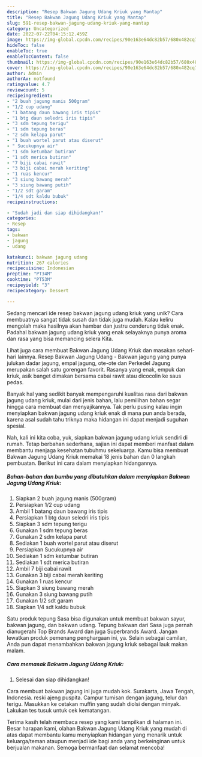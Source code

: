 ```yaml
---
description: "Resep Bakwan Jagung Udang Kriuk yang Mantap"
title: "Resep Bakwan Jagung Udang Kriuk yang Mantap"
slug: 591-resep-bakwan-jagung-udang-kriuk-yang-mantap
category: Uncategorized
date: 2022-07-22T04:15:12.459Z
image: https://img-global.cpcdn.com/recipes/90e163e64dc82b57/680x482cq70/bakwan-jagung-udang-kriuk-foto-resep-utama.jpg
hideToc: false
enableToc: true
enableTocContent: false
thumbnail: https://img-global.cpcdn.com/recipes/90e163e64dc82b57/680x482cq70/bakwan-jagung-udang-kriuk-foto-resep-utama.jpg
cover: https://img-global.cpcdn.com/recipes/90e163e64dc82b57/680x482cq70/bakwan-jagung-udang-kriuk-foto-resep-utama.jpg
author: Admin
authorAv: notfound
ratingvalue: 4.7
reviewcount: 5
recipeingredient:
- "2 buah jagung manis 500gram"
- "1/2 cup udang"
- "1 batang daun bawang iris tipis"
- "1 btg daun seledri iris tipis"
- "3 sdm tepung terigu"
- "1 sdm tepung beras"
- "2 sdm kelapa parut"
- "1 buah wortel parut atau diserut"
- " Sucukupnya air"
- "1 sdm ketumbar butiran"
- "1 sdt merica butiran"
- "7 biji cabai rawit"
- "3 biji cabai merah keriting"
- "1 ruas kencur"
- "3 siung bawang merah"
- "3 siung bawang putih"
- "1/2 sdt garam"
- "1/4 sdt kaldu bubuk"
recipeinstructions:

- "Sudah jadi dan siap dihidangkan!"
categories:
- Resep
tags:
- bakwan
- jagung
- udang

katakunci: bakwan jagung udang 
nutrition: 267 calories
recipecuisine: Indonesian
preptime: "PT34M"
cooktime: "PT53M"
recipeyield: "3"
recipecategory: Dessert

---
```





Sedang mencari ide resep bakwan jagung udang kriuk yang unik? Cara membuatnya sangat tidak susah dan tidak juga mudah. Kalau keliru mengolah maka hasilnya akan hambar dan justru cenderung tidak enak. Padahal bakwan jagung udang kriuk yang enak selayaknya punya aroma dan rasa yang bisa memancing selera Kita.





Lihat juga cara membuat Bakwan Jagung Udang Kriuk dan masakan sehari-hari lainnya. Resep Bakwan Jagung Udang - Bakwan jagung yang punya julukan dadar jagung, empal jagung, ote-ote dan Perkedel Jagung merupakan salah satu gorengan favorit. Rasanya yang enak, empuk dan kriuk, asik banget dimakan bersama cabai rawit atau dicocolin ke saus pedas.

Banyak hal yang sedikit banyak mempengaruhi kualitas rasa dari bakwan jagung udang kriuk, mulai dari jenis bahan, lalu pemilihan bahan segar hingga cara membuat dan menyajikannya. Tak perlu pusing kalau ingin menyiapkan bakwan jagung udang kriuk enak di mana pun anda berada, karena asal sudah tahu triknya maka hidangan ini dapat menjadi suguhan spesial.






Nah, kali ini kita coba, yuk, siapkan bakwan jagung udang kriuk sendiri di rumah. Tetap berbahan sederhana, sajian ini dapat memberi manfaat dalam membantu menjaga kesehatan tubuhmu sekeluarga. Kamu bisa membuat Bakwan Jagung Udang Kriuk memakai 18 jenis bahan dan 0 langkah pembuatan. Berikut ini cara dalam menyiapkan hidangannya.

<!--inarticleads1-->

##### Bahan-bahan dan bumbu yang dibutuhkan dalam menyiapkan Bakwan Jagung Udang Kriuk:

1. Siapkan 2 buah jagung manis (500gram)
1. Persiapkan 1/2 cup udang
1. Ambil 1 batang daun bawang iris tipis
1. Persiapkan 1 btg daun seledri iris tipis
1. Siapkan 3 sdm tepung terigu
1. Gunakan 1 sdm tepung beras
1. Gunakan 2 sdm kelapa parut
1. Sediakan 1 buah wortel parut atau diserut
1. Persiapkan  Sucukupnya air
1. Sediakan 1 sdm ketumbar butiran
1. Sediakan 1 sdt merica butiran
1. Ambil 7 biji cabai rawit
1. Gunakan 3 biji cabai merah keriting
1. Gunakan 1 ruas kencur
1. Siapkan 3 siung bawang merah
1. Gunakan 3 siung bawang putih
1. Gunakan 1/2 sdt garam
1. Siapkan 1/4 sdt kaldu bubuk


Satu produk tepung Sasa bisa digunakan untuk membuat bakwan sayur, bakwan jagung, dan bakwan udang. Tepung bakwan dari Sasa juga pernah dianugerahi Top Brands Award dan juga Superbrands Award. Jangan lewatkan produk pemenang penghargaan ini, ya. Selain sebagai camilan, Anda pun dapat menambahkan bakwan jagung kriuk sebagai lauk makan malam. 

<!--inarticleads2-->

##### Cara memasak Bakwan Jagung Udang Kriuk:


1. Selesai dan siap dihidangkan!

Cara membuat bakwan jagung ini juga mudah kok. Surakarta, Jawa Tengah, Indonesia. reski ajeng puspita. Campur tumisan dengan jagung, telur dan terigu. Masukkan ke cetakan muffin yang sudah diolsi dengan minyak. Lakukan tes tusuk untuk cek kematangan. 

Terima kasih telah membaca resep yang kami tampilkan di halaman ini. Besar harapan kami, olahan Bakwan Jagung Udang Kriuk yang mudah di atas dapat membantu kamu menyiapkan hidangan yang menarik untuk keluarga/teman ataupun menjadi ide bagi anda yang berkeinginan untuk berjualan makanan. Semoga bermanfaat dan selamat mencoba!
